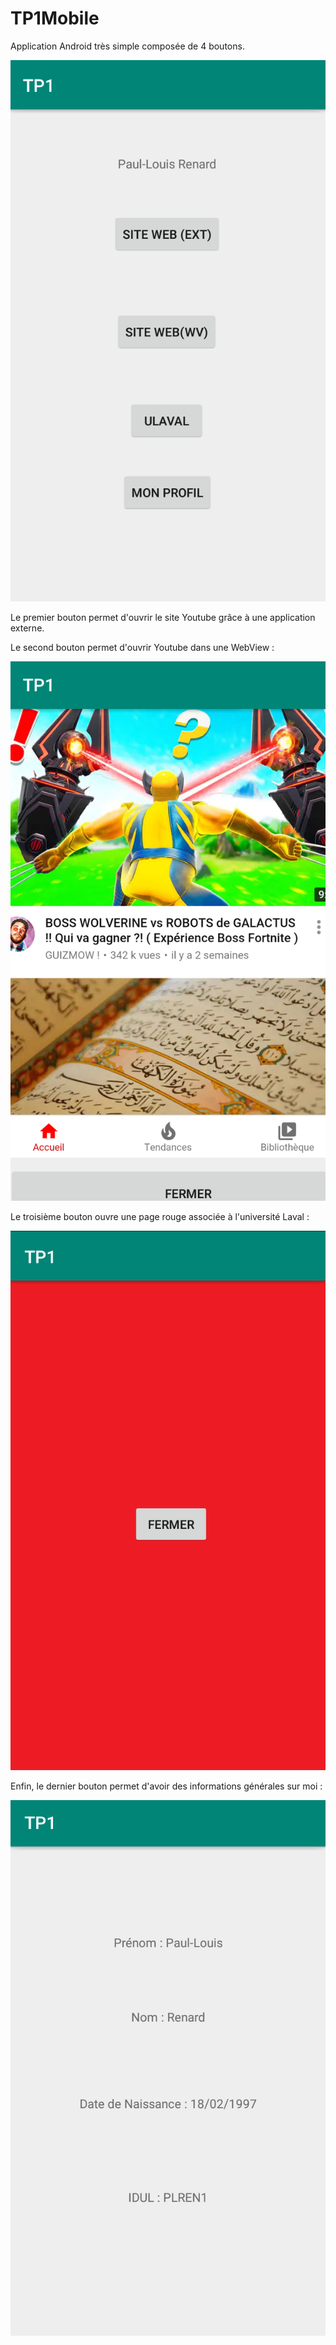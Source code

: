 # TP1Mobile

Application Android très simple composée de 4 boutons.

![alt text](https://github.com/PLR2388/TP1Mobile/blob/master/image/MainScreen.png?raw=true)

Le premier bouton permet d'ouvrir le site Youtube grâce à une application externe.

Le second bouton permet d'ouvrir Youtube dans une WebView :

![alt text](https://github.com/PLR2388/TP1Mobile/blob/master/image/Webview.png?raw=true)

Le troisième bouton ouvre une page rouge associée à l'université Laval :

![alt text](https://github.com/PLR2388/TP1Mobile/blob/master/image/ULaval.png?raw=true)

Enfin, le dernier bouton permet d'avoir des informations générales sur moi :

![alt text](https://github.com/PLR2388/TP1Mobile/blob/master/image/MonProfil.png?raw=true)
